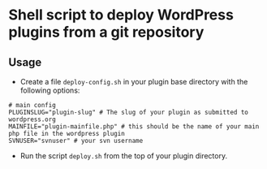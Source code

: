 # Shell script to deploy WordPress plugins from a git repository

## Usage

* Create a file ```deploy-config.sh``` in your plugin base directory with the following options:
```
# main config
PLUGINSLUG="plugin-slug" # The slug of your plugin as submitted to wordpress.org
MAINFILE="plugin-mainfile.php" # this should be the name of your main php file in the wordpress plugin
SVNUSER="svnuser" # your svn username
```
* Run the script ```deploy.sh``` from the top of your plugin directory.